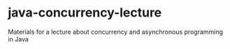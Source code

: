 # java-concurrency-lecture
Materials for a lecture about concurrency and asynchronous programming in Java

